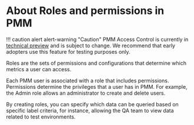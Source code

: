 # About Roles and permissions in PMM

!!! caution alert alert-warning "Caution"
    PMM Access Control is currently in [technical preview](../details/glossary.md#technical-preview) and is subject to change. We recommend that early adopters use this feature for testing purposes only.



Roles are the sets of permissions and configurations that determine which metrics a user can access.

Each PMM user is associated with a role that includes permissions. Permissions determine the privileges that a user has in PMM.  For example, the Admin role allows an administrator to create and delete users.

By creating roles, you can specify which data can be queried based on specific label criteria, for instance, allowing the QA team to view data related to test environments.


